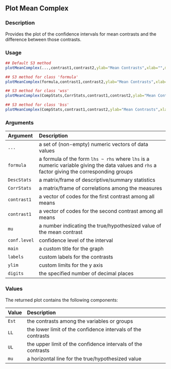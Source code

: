 ## Plot Mean Complex

### Description

Provides the plot of the confidence intervals for mean contrasts and the difference between those contrasts.

### Usage

```r
## Default S3 method
plotMeanComplex(...,contrast1,contrast2,ylab="Mean Contrasts",xlab="",mu=0,conf.level=.95,rope=NULL,values=TRUE,main=NULL,ylim=NULL,digits=3)

## S3 method for class 'formula'
plotMeanComplex(formula,contrast1,contrast2,ylab="Mean Contrasts",xlab="",mu=0,conf.level=.95,rope=NULL,values=TRUE,main=NULL,ylim=NULL,digits=3)

## S3 method for class 'wss'
plotMeanComplex(CompStats,CorrStats,contrast1,contrast2,ylab="Mean Contrasts",xlab="",mu=0,conf.level=.95,rope=NULL,values=TRUE,main=NULL,ylim=NULL,digits=3)

## S3 method for class 'bss'
plotMeanComplex(CompStats,contrast1,contrast2,ylab="Mean Contrasts",xlab="",mu=0,conf.level=.95,rope=NULL,values=TRUE,main=NULL,ylim=NULL,digits=3)
```

### Arguments

Argument | Description
:-- | :--
```...``` | a set of (non-empty) numeric vectors of data values
```formula``` | a formula of the form `lhs ~ rhs` where `lhs` is a numeric variable giving the data values and `rhs` a factor giving the corresponding groups
```DescStats``` | a matrix/frame of descriptive/summary statistics
```CorrStats``` | a matrix/frame of correlations among the measures
```contrast1``` | a vector of codes for the first contrast among all means
```contrast1``` | a vector of codes for the second contrast among all means
```mu``` | a number indicating the true/hypothesized value of the mean contrast
```conf.level``` | confidence level of the interval
```main``` | a custom title for the graph
```labels``` | custom labels for the contrasts
```ylim``` | custom limits for the y axis
```digits``` | the specified number of decimal places

### Values

The returned plot contains the following components:

Value | Description
:-- | :--
```Est``` | the contrasts among the variables or groups
```LL``` | the lower limit of the confidence intervals of the contrasts
```UL``` | the upper limit of the confidence intervals of the contrasts
```mu``` | a horizontal line for the true/hypothesized value
